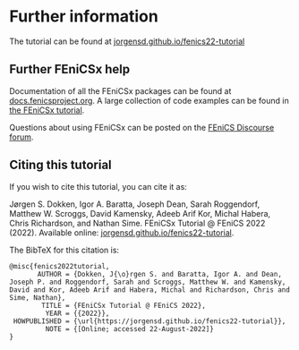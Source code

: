 # Further information

The tutorial can be found at [jorgensd.github.io/fenics22-tutorial](https://jorgensd.github.io/fenics22-tutorial)

## Further FEniCSx help

Documentation of all the FEniCSx packages can be found at [docs.fenicsproject.org](https://docs.fenicsproject.org/).
A large collection of code examples can be found in [the FEniCSx tutorial](https://jorgensd.github.io/dolfinx-tutorial/).

Questions about using FEniCSx can be posted on the [FEniCS Discourse forum](https://fenicsproject.discourse.group/).

## Citing this tutorial

If you wish to cite this tutorial, you can cite it as:

Jørgen S. Dokken, Igor A. Baratta, Joseph Dean, Sarah Roggendorf, Matthew W. Scroggs, David Kamensky, Adeeb Arif Kor, Michal Habera, Chris Richardson, and Nathan Sime.
FEniCSx Tutorial @ FEniCS 2022 (2022). Available online: [jorgensd.github.io/fenics22-tutorial](https://jorgensd.github.io/fenics22-tutorial).

The BibTeX for this citation is:

```
@misc{fenics2022tutorial,
       AUTHOR = {Dokken, J{\o}rgen S. and Baratta, Igor A. and Dean, Joseph P. and Roggendorf, Sarah and Scroggs, Matthew W. and Kamensky, David and Kor, Adeeb Arif and Habera, Michal and Richardson, Chris and Sime, Nathan},
        TITLE = {FEniCSx Tutorial @ FEniCS 2022},
         YEAR = {{2022}},
 HOWPUBLISHED = {\url{https://jorgensd.github.io/fenics22-tutorial}},
         NOTE = {[Online; accessed 22-August-2022]}
}
```
